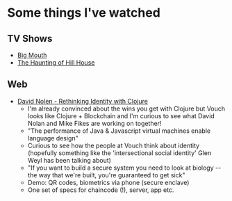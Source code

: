# Some things I've watched

## TV Shows

- [Big Mouth](https://www.imdb.com/title/tt6524350/)
- [The Haunting of Hill House](https://www.imdb.com/title/tt6763664/)

## Web

- [David Nolen - Rethinking Identity with Clojure](https://www.youtube.com/watch?v=ryPw28e0DNs)
  - I'm already convinced about the wins you get with Clojure but Vouch looks like Clojure + Blockchain and I'm curious to see what David Nolan and Mike Fikes are working on together!
  - "The performance of Java & Javascript virtual machines enable language design"
  - Curious to see how the people at Vouch think about identity (hopefully something like the 'intersectional social identity' Glen Weyl has been talking about)
  - "If you want to build a secure system you need to look at biology -- the way that we're built, you're guaranteed to get sick"
  - Demo: QR codes, biometrics via phone (secure enclave)
  - One set of specs for chaincode (!), server, app etc. 
